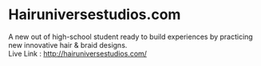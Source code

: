 # Hairuniversestudios.com
A new out of high-school student ready to build experiences by practicing new innovative hair &amp; braid designs.  
Live Link :  http://hairuniversestudios.com/
